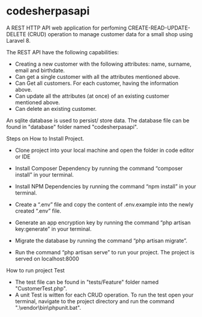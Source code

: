 # codesherpasapi

A REST HTTP API web application for perfoming CREATE-READ-UPDATE-DELETE (CRUD) operation to manage customer data for a small shop using Laravel 8.

The REST API  have the following capabilities:

- Creating a new customer with the following attributes: name, surname, email and birthdate.
- Can get a single customer with all the attributes mentioned above.
- Can Get all customers. For each customer, having the information above. 
- Can update all the attributes (at once) of an existing customer mentioned above.
- Can delete an existing customer.

An sqlite database is used to persist/ store data. The database file can be found in "database" folder named "codesherpasapi".

Steps on How to Install Project.
- Clone project  into your local machine and open the folder in code editor or IDE
- Install Composer Dependency by running the command  “composer install” in your terminal.
- Install NPM Dependencies by running the command “npm install” in your terminal.
- Create a “.env” file and copy the content of .env.example into the newly created “.env” file.
- Generate an app encryption key by running the command “php artisan key:generate” in your terminal.
- Migrate the database by running the command “php artisan migrate”. 

- Run the command “php artisan serve” to run your project. The project is served on localhost:8000

 How to run project Test
 - The test file can be found in "tests/Feature" folder named "CustomerTest.php".
 - A unit Test is witten for each CRUD operation.  To run the test open your terminal, navigate to the project directory and run the command ".\vendor\bin\phpunit.bat".



